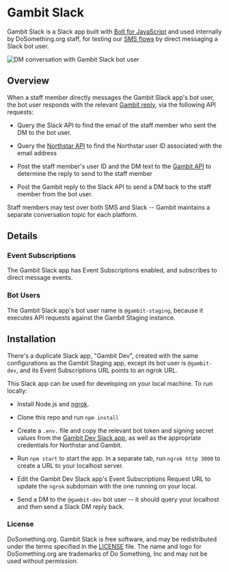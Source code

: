 # Gambit Slack

Gambit Slack is a Slack app built with [Bolt for JavaScript](https://api.slack.com/tools/bolt) and used internally by DoSomething.org staff, for testing our [SMS flows](https://github.com/dosomething/gambit) by direct messaging a Slack bot user.


<img src="https://user-images.githubusercontent.com/1236811/106520323-77549700-6491-11eb-80f0-8a8c80a1d249.png" alt="DM conversation with Gambit Slack bot user" />

## Overview

When a staff member directly messages the Gambit Slack app's bot user, the bot user responds with the relevant [Gambit reply](https://github.com/dosomething/gambit), via the following API requests:

* Query the Slack API to find the email of the staff member who sent the DM to the bot user.

* Query the [Northstar API](https://github.com/DoSomething/northstar/blob/master/documentation/endpoints/users.md#retrieve-a-user) to find the Northstar user ID associated with the email address

* Post the staff member's user ID and the DM text to the [Gambit API](https://github.com/DoSomething/gambit/blob/main/documentation/endpoints/messages.md#custom) to determine the reply to send to the staff member

* Post the Gambit reply to the Slack API to send a DM back to the staff member from the bot user.

Staff members may test over both SMS and Slack -- Gambit maintains a separate conversation topic for each platform.

## Details

### Event Subscriptions

The Gambit Slack app has Event Subscriptions enabled, and subscribes to direct message events.

### Bot Users

The Gambit Slack app's bot user name is `@gambit-staging`, because it executes API requests against the Gambit Staging instance.


## Installation

There's a duplicate Slack app, "Gambit Dev", created with the same configurations as the Gambit Staging app, except its bot user is `@gambit-dev`, and its Event Subscriptions URL points to an ngrok URL.

This Slack app can be used for developing on your local machine. To run locally:

* Install Node.js and [ngrok](https://ngrok.com/). 

* Clone this repo and run `npm install`

* Create a `.env.` file and copy the relevant bot token and signing secret values from the [Gambit Dev Slack app](https://api.slack.com/apps/A6QPLKUE9), as well as the appropriate credentials for Northstar and Gambit.

* Run `npm start` to start the app. In a separate tab, run `ngrok http 3000` to create a URL to your localhost server.

* Edit the Gambit Dev Slack app's Event Subscriptions Request URL to update the `ngrok` subdomain with the one running on your local.

* Send a DM to the `@gambit-dev` bot user -- it should query your localhost and then send a Slack DM reply back.

### License

DoSomething.org. Gambit Slack is free software, and may be redistributed under the terms specified in the [LICENSE](https://github.com/DoSomething/gambit-slack/blob/master/LICENSE) file. The name and logo for DoSomething.org are trademarks of Do Something, Inc and may not be used without permission.
